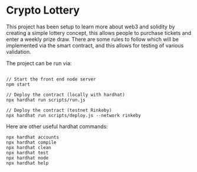 # Crypto Lottery

This project has been setup to learn more about web3 and solidity by creating a simple lottery concept, this allows people to purchase tickets and enter a weekly prize draw. There are some rules to follow which will be implemented via the smart contract, and this allows for testing of various validation.

The project can be run via:

```shell

// Start the front end node server
npm start

// Deploy the contract (locally with hardhat)
npx hardhat run scripts/run.js

// Deploy the contract (testnet Rinkeby)
npx hardhat run scripts/deploy.js --network rinkeby

```


Here are other useful hardhat commands:

```shell
npx hardhat accounts
npx hardhat compile
npx hardhat clean
npx hardhat test
npx hardhat node
npx hardhat help
```
